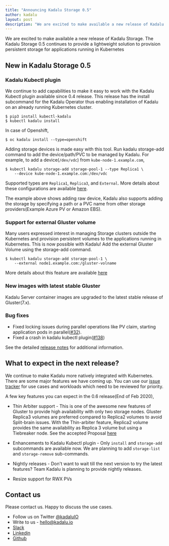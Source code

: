 ```yaml
---
title: "Announcing Kadalu Storage 0.5"
author: kadalu
layout: post
description: "We are excited to make available a new release of Kadalu Storage. The Kadalu Storage 0.5 continues to provide a lightweight solution to provision persistent storage for applications running in Kubernetes"
---
```


We are excited to make available a new release of Kadalu Storage. The Kadalu Storage 0.5 continues to provide a lightweight solution to provision persistent storage for applications running in Kubernetes

## New in Kadalu Storage 0.5

### Kadalu Kubectl plugin

We continue to add capabilities to make it easy to work with the Kadalu Kubectl plugin available since 0.4 release. This release has the install subcommand for the Kadalu Operator thus enabling installation of Kadalu on an already running Kubernetes cluster.

```console
$ pip3 install kubectl-kadalu
$ kubectl kadalu install
```

In case of Openshift,

```console
$ oc kadalu install --type=openshift
```

Adding storage devices is made easy with this tool. Run kadalu storage-add command to add the device/path/PVC to be managed by Kadalu. For example, to add a device(`/dev/vdc`) from `kube-node-1.example.com`,

```console
$ kubectl kadalu storage-add storage-pool-1 --type Replica1 \
    --device kube-node-1.example.com:/dev/vdc
```

Supported types are `Replica1`, `Replica3`, and `External`. More details about these configurations are available [here](https://kadalu.io/docs/k8s-storage/latest/storage-config-options).

The example above shows adding raw device, Kadalu also supports adding the storage by specifying a path or a PVC name from other storage providers(Example Azure PV or Amazon EBS).

### Support for external Gluster volume

Many users expressed interest in managing Storage clusters outside the Kubernetes and provision persistent volumes to the applications running in Kubernetes. This is now possible with Kadalu! Add the external Gluster Volume using the storage-add command.

```console
$ kubectl kadalu storage-add storage-pool-1 \
    --external node1.example.com:/gluster-volname
```

More details about this feature are available [here](https://kadalu.io/docs/k8s-storage/latest/external-gluster-storage)

### New images with latest stable Gluster

Kadalu Server container images are upgraded to the latest stable release of Gluster(7.x).

### Bug fixes

* Fixed locking issues during parallel operations like PV claim, starting application pods in parallel([#32](https://github.com/kadalu/kadalu/issues/32)).
* Fixed a crash in kadalu kubectl plugin([#138](https://github.com/kadalu/kadalu/issues/138))

See the detailed [release notes](https://github.com/kadalu/kadalu/blob/master/CHANGELOG.md) for additional information.

## What to expect in the next release?

We continue to make Kadalu more natively integrated with Kubernetes. There are some major features we have coming up. You can use our [issue tracker](https://github.com/kadalu/kadalu/issues) for use cases and workloads which need to be reviewed for priority.

A few key features you can expect in the 0.6 release(End of Feb 2020),

* Thin Arbiter support - This is one of the awesome new features of Gluster to provide high availability with only two storage nodes. Gluster Replica3 volumes are preferred compared to Replica2 volumes to avoid Split-brain issues. With the Thin-arbiter feature, Replica2 volume provides the same availability as Replica 3 volume but using a Tiebreaker node. See the accepted Proposal [here](https://kadalu.io/rfcs/0003-kadalu-thin-arbiter-support.html)

* Enhancements to Kadalu Kubectl plugin - Only `install` and `storage-add` subcommands are available now. We are planning to add `storage-list` and `storage-remove` sub-commands.

* Nightly releases - Don't want to wait till the next version to try the latest features? Team Kadalu is planning to provide nightly releases.

* Resize support for RWX PVs


## Contact us

Please contact us. Happy to discuss the use cases.

* Follow us on Twitter [@kadaluIO](https://twitter.com/kadaluio)
* Write to us - [hello@kadalu.io](mailto:hello@kadalu.io)
* [Slack](https://join.slack.com/t/kadalu/shared_invite/enQtNzg1ODQ0MDA5NTM2LWMzMTc5ZTJmMjk4MzI0YWVhOGFlZTJjZjY5MDNkZWI0Y2VjMDBlNzVkZmI1NWViN2U3MDNlNDJhNjE5OTBlOGU)
* [Linkedin](https://linkedin.com/company/kadalu-io)
* [Github](https://github.com/kadalu/kadalu)
